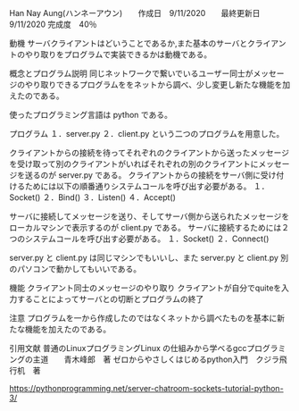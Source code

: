 Han Nay Aung(ハンネーアウン)　　作成日　9/11/2020　　最終更新日　9/11/2020   完成度　40％

動機
サーバクライアントはどいうことであるか,また基本のサーバとクライアントのやり取りをプログラムで実装できるかは動機である。

概念とプログラム説明
同じネットワークで繋いでいるユーザー同士がメッセージのやり取りできるプログラムををネットから調べ、少し変更し新たな機能を加えたのである。

使ったプログラミング言語は python である。

プログラム
１．server.py
２．client.py
という二つのプログラムを用意した。

クライアントからの接続を待ってそれぞれのクライアントから送ったメッセージを受け取って別のクライアントがいればそれぞれの別のクライアントにメッセージを送るのが server.py である。
クライアントからの接続をサーバ側に受け付けるためには以下の順番通りシステムコールを呼び出す必要がある。
１．Socket()
２．Bind()
３．Listen()
４．Accept()

サーバに接続してメッセージを送り、そしてサーバ側から送られたメッセージをローカルマシンで表示するのが client.py である。
サーバに接続するためには２つのシステムコールを呼び出す必要がある。
１．Socket()
２．Connect()

server.py と client.py は同じマシンでもいいし、また server.py と client.py 別のパソコンで動かしてもいいである。

機能
クライアント同士のメッセージのやり取り
クライアントが自分でquiteを入力することによってサーバとの切断とプログラムの終了




注意
プログラムを一から作成したのではなくネットから調べたものを基本に新たな機能を加えたのである。

引用文献
普通のLinuxプログラミングLinux の仕組みから学ベるgccプログラミングの主道　　青木峰郎　著
ゼロからやさしくはじめるpython入門　クジラ飛行机　著

https://pythonprogramming.net/server-chatroom-sockets-tutorial-python-3/


